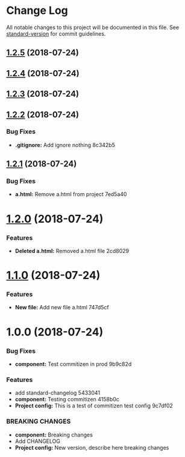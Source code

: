 # Change Log

All notable changes to this project will be documented in this file. See [standard-version](https://github.com/conventional-changelog/standard-version) for commit guidelines.

<a name="1.2.5"></a>
## [1.2.5](/compare/v1.2.4...v1.2.5) (2018-07-24)



<a name="1.2.4"></a>
## [1.2.4](/compare/v1.2.3...v1.2.4) (2018-07-24)



<a name="1.2.3"></a>
## [1.2.3](/compare/v1.2.2...v1.2.3) (2018-07-24)



<a name="1.2.2"></a>
## [1.2.2](/compare/v1.2.1...v1.2.2) (2018-07-24)


### Bug Fixes

* **.gitignore:** Add ignore nothing 8c342b5



<a name="1.2.1"></a>
## [1.2.1](/compare/v1.2.0...v1.2.1) (2018-07-24)


### Bug Fixes

* **a.html:** Remove a.html from project 7ed5a40



<a name="1.2.0"></a>
# [1.2.0](/compare/v1.1.0...v1.2.0) (2018-07-24)


### Features

* **Deleted a.html:** Removed a.html file 2cd8029



<a name="1.1.0"></a>
# [1.1.0](/compare/v1.0.0...v1.1.0) (2018-07-24)


### Features

* **New file:** Add new file a.html 747d5cf



<a name="1.0.0"></a>
# 1.0.0 (2018-07-24)


### Bug Fixes

* **component:** Test commitizen in prod 9b9c82d


### Features

* add standard-changelog 5433041
* **component:** Testing commitizen 4158b0c
* **Project config:** This is a test of commitizen test config 9c7df02


### BREAKING CHANGES

* **component:** Breaking changes
* Add CHANGELOG
* **Project config:** New version, describe here breaking changes
